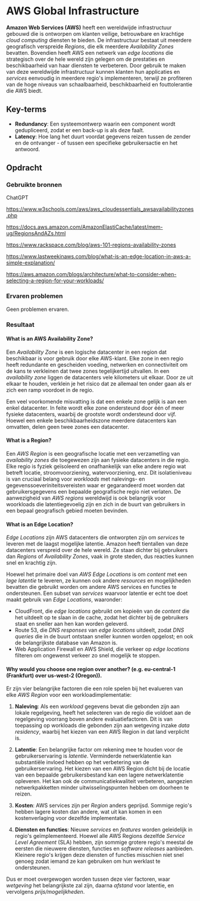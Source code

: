 # AWS Global Infrastructure

**Amazon Web Services (AWS)** heeft een wereldwijde infrastructuur gebouwd die is ontworpen om klanten veilige, betrouwbare en krachtige _cloud computing_ diensten te bieden. De infrastructuur bestaat uit meerdere geografisch verspreide _Regions_, die elk meerdere _Availability Zones_ bevatten. Bovendien heeft AWS een netwerk van _edge locations_ die strategisch over de hele wereld zijn gelegen om de prestaties en beschikbaarheid van haar diensten te verbeteren. Door gebruik te maken van deze wereldwijde infrastructuur kunnen klanten hun applicaties en _services_ eenvoudig in meerdere regio's implementeren, terwijl ze profiteren van de hoge niveaus van schaalbaarheid, beschikbaarheid en fouttolerantie die AWS biedt.


## Key-terms

- **Redundancy**: Een systeemontwerp waarin een component wordt gedupliceerd, zodat er een back-up is als deze faalt.
- **Latency**: Hoe lang het duurt voordat gegevens reizen tussen de zender en de ontvanger - of tussen een specifieke gebruikersactie en het antwoord.

## Opdracht
### Gebruikte bronnen

ChatGPT

https://www.w3schools.com/aws/aws_cloudessentials_awsavailabilityzones.php

https://docs.aws.amazon.com/AmazonElastiCache/latest/mem-ug/RegionsAndAZs.html

https://www.rackspace.com/blog/aws-101-regions-availability-zones

https://www.lastweekinaws.com/blog/what-is-an-edge-location-in-aws-a-simple-explanation/

https://aws.amazon.com/blogs/architecture/what-to-consider-when-selecting-a-region-for-your-workloads/

### Ervaren problemen
Geen problemen ervaren.

### Resultaat

#### What is an AWS Availability Zone?

Een _Availability Zone_ is een logische datacenter in een region dat beschikbaar is voor gebruik door elke AWS-klant. Elke zone in een regio heeft redundante en gescheiden voeding, netwerken en connectiviteit om de kans te verkleinen dat twee zones tegelijkertijd uitvallen. In een _availability zone_ liggen de datacenters vele kilometers uit elkaar. Door ze uit elkaar te houden, verklein je het risico dat ze allemaal ten onder gaan als er zich een ramp voordoet in de regio. 

Een veel voorkomende misvatting is dat een enkele zone gelijk is aan een enkel datacenter. In feite wordt elke zone ondersteund door één of meer fysieke datacenters, waarbij de grootste wordt ondersteund door vijf. Hoewel een enkele beschikbaarheidszone meerdere datacenters kan omvatten, delen geen twee zones een datacenter.


#### What is a Region?

Een _AWS Region_ is een geografische locatie met een verzametling van _availability zones_ die toegewezen zijn aan fysieke datacenters in die regio. Elke regio is fyziek geïsoleerd en onafhankelijk van elke andere regio wat betreft locatie, stroomvoorziening, watervoorziening, enz. Dit isolatieniveau is van cruciaal belang voor _workloads_ met nalevings- en gegevenssoeveriniteitsvereisten waar er gegarandeerd moet worden dat gebruikersgegevens een bepaalde geografische regio niet verlaten. De aanwezigheid van _AWS regions_ wereldwijd is ook belangrijk voor woorkloads die latentiegevoelig zijn en zich in de buurt van gebruikers in een bepaal geografisch gebied moeten bevinden.


#### What is an Edge Location?

_Edge Locations_ zijn AWS datacenters die ontworpten zijn om _services_ te leveren met de laagst mogelijke latentie. Amazon heeft tientallen van deze datacenters verspreid over de hele wereld. Ze staan dichter bij gebruikers dan _Regions_ of _Availability Zones_, vaak in grote steden, dus reacties kunnen snel en krachtig zijn. 

Hoewel het primaire doel van _AWS Edge Locations_ is om _content_ met een _lage latentie_ te leveren, ze kunnen ook andere _resources_ en mogelijkheden bevatten die gebruikt worden om andere AWS services en functies te ondersteunen. Een subset van _services_ waarvoor latentie er echt toe doet maakt gebruik van _Edge Locations_,  waaronder:
  - CloudFront, die _edge locations_ gebruikt om kopieën van de _content_ die het uitdeelt op te slaan in de cache, zodat het dichter bij de gebruikers staat en sneller aan hen kan worden geleverd.
  - Route 53, die _DNS responses_ van _edge locations_ uitdeelt, zodat _DNS queries_ die in de buurt ontstaan sneller kunnen worden opgelost; en ook de belangrijkste database van Amazon is.
  - Web Application Firewall en AWS Shield, die verkeer op _edge locations_ filteren om ongewenst verkeer zo snel mogelijk te stoppen.



#### Why would you choose one region over another? (e.g. eu-central-1 (Frankfurt) over us-west-2 (Oregon)).

Er zijn vier belangrijke factoren die een role spelen bij het evalueren van elke _AWS Region_ voor een workloadimplementatie:

1. **Naleving**: Als een _workload_ gegevens bevat die gebonden zijn aan lokale regelgeving, heeft het selecteren van de regio die voldoet aan de regelgeving voorrang boven andere evaluatiefactoren. Dit is van toepassing op workloads die gebonden zijn aan wetgeving inzake _data residency_, waarbij het kiezen van een AWS Region in dat land verplicht is.

2. **Latentie**: Een belangrijke factor om rekening mee te houden voor de gebruikerservaring is _latentie_. Verminderde netwerklatentie kan substantiële invloed hebben op het verbetering van de gebruikerservaring. Het kiezen van een AWS Region dicht bij de locatie van een bepaalde gebruikersbestand kan een lagere netwerklatentie opleveren. Het kan ook de communicatiekwaliteit verbeteren, aangezien netwerkpakketten minder uitwisselingspunten hebben om doorheen te reizen.

3. **Kosten**: AWS services zijn per _Region_ anders geprijsd. Sommige regio's hebben lagere kosten dan andere, wat uit kan komen in een kostenverlaging voor dezelfde implementatie.

4. **Diensten en functies**: Nieuwe _services_ en _features_ worden geleidelijk in regio's geïmplementeerd. Hoewel alle AWS Regions dezelfde _Service Level Agreement_ (SLA) hebben, zijn sommige grotere regio's meestal de eersten die nieuwere diensten, functies en _software releases_ aanbieden. Kleinere regio's krijgen deze diensten of functies misschien niet snel genoeg zodat iemand ze kan gebruiken om hun werklast te ondersteunen.


Dus er moet overgewogen worden tussen deze vier factoren, waar _wetgeving_ het belangrijkste zal zijn, daarna _afstand_ voor latentie, en vervolgens _prijs/mogelijkheden_.
